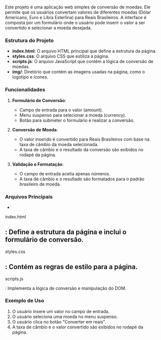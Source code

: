 
Este projeto é uma aplicação web simples de conversão de moedas. Ele permite que os usuários convertam valores de diferentes moedas (Dólar Americano, Euro e Libra Esterlina) para Reais Brasileiros. A interface é composta por um formulário onde o usuário pode inserir o valor a ser convertido e selecionar a moeda desejada. 

### Estrutura do Projeto

- **index.html**: O arquivo HTML principal que define a estrutura da página.
- **styles.css**: O arquivo CSS que estiliza a página.
- **scripts.js**: O arquivo JavaScript que contém a lógica de conversão de moedas.
- **img/**: Diretório que contém as imagens usadas na página, como o logotipo e ícones.

### Funcionalidades

1. **Formulário de Conversão**:
   - Campo de entrada para o valor (amount).
   - Menu suspenso para selecionar a moeda (currency).
   - Botão para submeter o formulário e realizar a conversão.

2. **Conversão de Moeda**:
   - O valor inserido é convertido para Reais Brasileiros com base na taxa de câmbio da moeda selecionada.
   - A taxa de câmbio e o resultado da conversão são exibidos no rodapé da página.

3. **Validação e Formatação**:
   - O campo de entrada aceita apenas números.
   - A taxa de câmbio e o resultado são formatados para o padrão brasileiro de moeda.

### Arquivos Principais

- 

index.html

: Define a estrutura da página e inclui o formulário de conversão.
- 

styles.css

: Contém as regras de estilo para a página.
- 

scripts.js

: Implementa a lógica de conversão e manipulação do DOM.

### Exemplo de Uso

1. O usuário insere um valor no campo de entrada.
2. O usuário seleciona uma moeda no menu suspenso.
3. O usuário clica no botão "Converter em reais".
4. A taxa de câmbio e o valor convertido são exibidos no rodapé da página.
